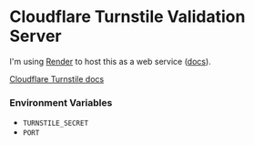 # Cloudflare Turnstile Validation Server

I'm using [Render](https://render.com) to host this as a web service ([docs](https://render.com/docs)).

[Cloudflare Turnstile docs](https://developers.cloudflare.com/turnstile/)

### Environment Variables

- `TURNSTILE_SECRET`
- `PORT`
